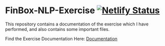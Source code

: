 # FinBox-NLP-Exercise [![Netlify Status](https://api.netlify.com/api/v1/badges/c0bc0977-193f-45ca-854c-665dadcf98af/deploy-status)](https://app.netlify.com/sites/finbox-exercise/deploys)

This repository contains a documentation of the exercise which I have performed, and also contains some important files.

Find the Exercise Documentation Here: [Documentation](https://finbox-exercise.netlify.app/)

